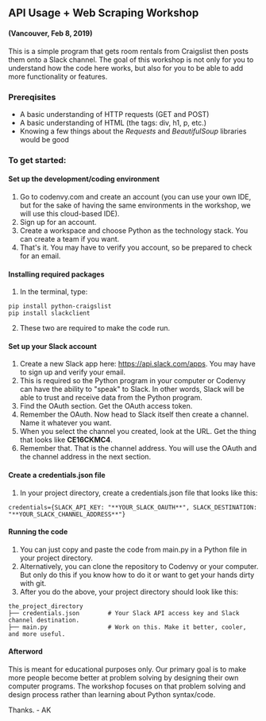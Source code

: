 ## API Usage + Web Scraping Workshop
#### (Vancouver, Feb 8, 2019)

This is a simple program that gets room rentals from Craigslist then posts them onto a Slack channel.
The goal of this workshop is not only for you to understand how the code here works, but also for you to
be able to add more functionality or features.

### Prereqisites
- A basic understanding of HTTP requests (GET and POST)
- A basic understanding of HTML (the tags: div, h1, p, etc.)
- Knowing a few things about the *Requests* and *BeautifulSoup* libraries would be good 


### To get started:
#### Set up the development/coding environment
1. Go to codenvy.com and create an account (you can use your own IDE, but for the sake of having the same
environments in the workshop, we will use this cloud-based IDE).
2. Sign up for an account.
3. Create a workspace and choose Python as the technology stack. You can create a team if you want.
4. That's it. You may have to verify you account, so be prepared to check for an email.

#### Installing required packages
1. In the terminal, type:
```
pip install python-craigslist
pip install slackclient
```
2. These two are required to make the code run.

#### Set up your Slack account
1. Create a new Slack app here: <https://api.slack.com/apps>. You may have to sign up and verify your email.
2. This is required so the Python program in your computer or Codenvy can have the ability to "speak" to Slack. 
In other words, Slack will be able to trust and receive data from the Python program.
3. Find the OAuth section. Get the OAuth access token.
3. Remember the OAuth. Now head to Slack itself then create a channel. Name it whatever you want.
4. When you select the channel you created, look at the URL. Get the thing that looks like **CE16CKMC4**.
5. Remember that. That is the channel address. You will use the OAuth and the channel address in the next section.

#### Create a credentials.json file
1. In your project directory, create a credentials.json file that looks like this:
```
credentials={SLACK_API_KEY: "**YOUR_SLACK_OAUTH**", SLACK_DESTINATION: "**YOUR_SLACK_CHANNEL_ADDRESS**"}
```

#### Running the code
1. You can just copy and paste the code from main.py in a Python file in your project directory.
2. Alternatively, you can clone the repository to Codenvy or your computer. But only do this if you know how to do it or want to 
get your hands dirty with git.
3. After you do the above, your project directory should look like this:
```
the_project_directory
├── credentials.json        # Your Slack API access key and Slack channel destination.
├── main.py                 # Work on this. Make it better, cooler, and more useful.
```

#### Afterword
This is meant for educational purposes only. Our primary goal is to make more people become better at problem solving by 
designing their own computer programs. The workshop focuses on that problem solving and design process rather than learning about
Python syntax/code.

Thanks. - AK
